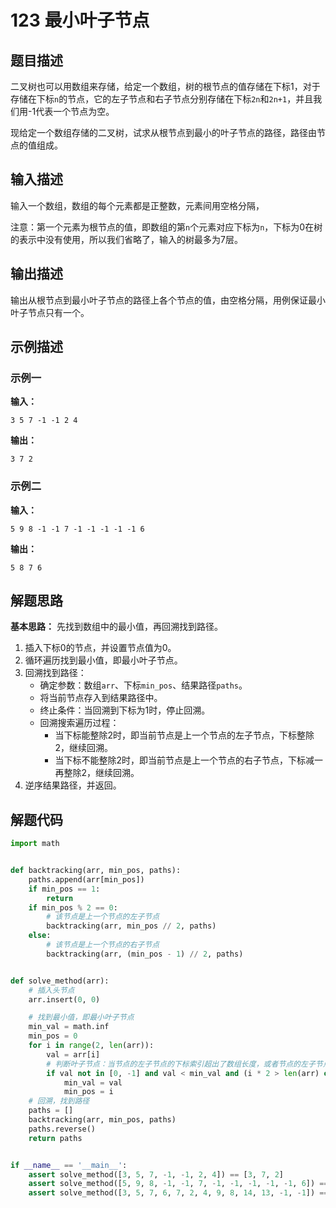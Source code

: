 # 123 最小叶子节点

## 题目描述

二叉树也可以用数组来存储，给定一个数组，树的根节点的值存储在下标1，对于存储在下标`n`的节点，它的左子节点和右子节点分别存储在下标`2n`和`2n+1`，并且我们用-1代表一个节点为空。

现给定一个数组存储的二叉树，试求从根节点到最小的叶子节点的路径，路径由节点的值组成。

## 输入描述

输入一个数组，数组的每个元素都是正整数，元素间用空格分隔，

注意：第一个元素为根节点的值，即数组的第`n`个元素对应下标为`n`，下标为0在树的表示中没有使用，所以我们省略了，输入的树最多为7层。

## 输出描述

输出从根节点到最小叶子节点的路径上各个节点的值，由空格分隔，用例保证最小叶子节点只有一个。

## 示例描述

### 示例一

**输入：**
```text
3 5 7 -1 -1 2 4
```

**输出：**
```text
3 7 2
```

### 示例二

**输入：**
```text
5 9 8 -1 -1 7 -1 -1 -1 -1 -1 6
```

**输出：**
```text
5 8 7 6 
```

## 解题思路

**基本思路：** 先找到数组中的最小值，再回溯找到路径。
1. 插入下标0的节点，并设置节点值为0。
2. 循环遍历找到最小值，即最小叶子节点。
3. 回溯找到路径：
    - 确定参数：数组`arr`、下标`min_pos`、结果路径`paths`。
    - 将当前节点存入到结果路径中。
    - 终止条件：当回溯到下标为1时，停止回溯。
    - 回溯搜索遍历过程：
        - 当下标能整除2时，即当前节点是上一个节点的左子节点，下标整除2，继续回溯。
        - 当下标不能整除2时，即当前节点是上一个节点的右子节点，下标减一再整除2，继续回溯。
4. 逆序结果路径，并返回。

## 解题代码

```python
import math


def backtracking(arr, min_pos, paths):
    paths.append(arr[min_pos])
    if min_pos == 1:
        return
    if min_pos % 2 == 0:
        # 该节点是上一个节点的左子节点
        backtracking(arr, min_pos // 2, paths)
    else:
        # 该节点是上一个节点的右子节点
        backtracking(arr, (min_pos - 1) // 2, paths)


def solve_method(arr):
    # 插入头节点
    arr.insert(0, 0)

    # 找到最小值，即最小叶子节点
    min_val = math.inf
    min_pos = 0
    for i in range(2, len(arr)):
        val = arr[i]
        # 判断叶子节点：当节点的左子节点的下标索引超出了数组长度，或者节点的左子节点和右子节点均为-1时，是叶子节点
        if val not in [0, -1] and val < min_val and (i * 2 > len(arr) or (arr[2 * i] == -1 and arr[2 * i + 1] == -1)):
            min_val = val
            min_pos = i
    # 回溯，找到路径
    paths = []
    backtracking(arr, min_pos, paths)
    paths.reverse()
    return paths


if __name__ == '__main__':
    assert solve_method([3, 5, 7, -1, -1, 2, 4]) == [3, 7, 2]
    assert solve_method([5, 9, 8, -1, -1, 7, -1, -1, -1, -1, -1, 6]) == [5, 8, 7, 6]
    assert solve_method([3, 5, 7, 6, 7, 2, 4, 9, 8, 14, 13, -1, -1]) == [3, 7, 2]
```